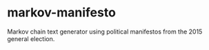 # markov-manifesto
Markov chain text generator using political manifestos from the 2015 general election. 
